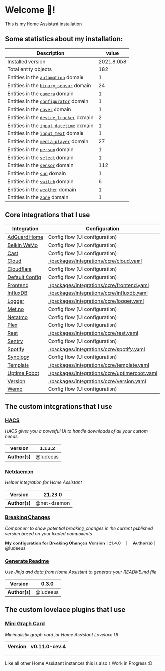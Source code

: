 # Welcome 👋!

This is my Home Assistant installation.

## Some statistics about my installation:

Description | value
--|--
Installed version | 2021.8.0b8
Total entity objects | 182
Entities in the [`automation`](https://www.home-assistant.io/components/automation) domain | 1
Entities in the [`binary_sensor`](https://www.home-assistant.io/components/binary_sensor) domain | 24
Entities in the [`camera`](https://www.home-assistant.io/components/camera) domain | 1
Entities in the [`configurator`](https://www.home-assistant.io/components/configurator) domain | 1
Entities in the [`cover`](https://www.home-assistant.io/components/cover) domain | 1
Entities in the [`device_tracker`](https://www.home-assistant.io/components/device_tracker) domain | 2
Entities in the [`input_datetime`](https://www.home-assistant.io/components/input_datetime) domain | 1
Entities in the [`input_text`](https://www.home-assistant.io/components/input_text) domain | 1
Entities in the [`media_player`](https://www.home-assistant.io/components/media_player) domain | 27
Entities in the [`person`](https://www.home-assistant.io/components/person) domain | 1
Entities in the [`select`](https://www.home-assistant.io/components/select) domain | 1
Entities in the [`sensor`](https://www.home-assistant.io/components/sensor) domain | 112
Entities in the [`sun`](https://www.home-assistant.io/components/sun) domain | 1
Entities in the [`switch`](https://www.home-assistant.io/components/switch) domain | 6
Entities in the [`weather`](https://www.home-assistant.io/components/weather) domain | 1
Entities in the [`zone`](https://www.home-assistant.io/components/zone) domain | 1

## Core integrations that I use

Integration | Configuration
--|--
[AdGuard Home](https://home-assistant.io/integrations/adguard) | Config flow (UI configuration)
[Belkin WeMo](https://home-assistant.io/integrations/wemo) | Config flow (UI configuration)
[Cast](https://home-assistant.io/integrations/cast) | Config flow (UI configuration)
[Cloud](https://home-assistant.io/integrations/cloud) | [./packages/integrations/core/cloud.yaml](./packages/integrations/core/cloud.yaml)
[Cloudflare](https://home-assistant.io/integrations/cloudflare) | Config flow (UI configuration)
[Default Config](https://home-assistant.io/integrations/default_config) | Config flow (UI configuration)
[Frontend](https://home-assistant.io/integrations/frontend) | [./packages/integrations/core/frontend.yaml](./packages/integrations/core/frontend.yaml)
[InfluxDB](https://home-assistant.io/integrations/influxdb) | [./packages/integrations/core/influxdb.yaml](./packages/integrations/core/influxdb.yaml)
[Logger](https://home-assistant.io/integrations/logger) | [./packages/integrations/core/logger.yaml](./packages/integrations/core/logger.yaml)
[Met.no](https://home-assistant.io/integrations/met) | Config flow (UI configuration)
[Netatmo](https://home-assistant.io/integrations/netatmo) | Config flow (UI configuration)
[Plex](https://home-assistant.io/integrations/plex) | Config flow (UI configuration)
[Rest](https://home-assistant.io/integrations/rest) | [./packages/integrations/core/rest.yaml](./packages/integrations/core/rest.yaml)
[Sentry](https://home-assistant.io/integrations/sentry) | Config flow (UI configuration)
[Spotify](https://home-assistant.io/integrations/spotify) | [./packages/integrations/core/spotify.yaml](./packages/integrations/core/spotify.yaml)
[Synology](https://home-assistant.io/integrations/synology) | Config flow (UI configuration)
[Template](https://home-assistant.io/integrations/template) | [./packages/integrations/core/template.yaml](./packages/integrations/core/template.yaml)
[Uptime Robot](https://home-assistant.io/integrations/uptimerobot) | [./packages/integrations/core/uptimerobot.yaml](./packages/integrations/core/uptimerobot.yaml)
[Version](https://home-assistant.io/integrations/version) | [./packages/integrations/core/version.yaml](./packages/integrations/core/version.yaml)
[Wemo](https://home-assistant.io/integrations/wemo) | Config flow (UI configuration)


## The custom integrations that I use

### [HACS](https://github.com/hacs/integration)

_HACS gives you a powerful UI to handle downloads of all your custom needs._

**Version** | 1.13.2
--|--
**Author(s)** | @ludeeus

### [Netdaemon](https://github.com/net-daemon/integration)

_Helper integration for Home Assistant_

**Version** | 21.28.0
--|--
**Author(s)** | @net-daemon

### [Breaking Changes](https://github.com/custom-components/breaking_changes)

_Component to show potential breaking_changes in the current published version based on your loaded components_


[**My configuration for Breaking Changes**](./packages/integrations/custom/breaking_changes.yaml)
**Version** | 21.4.0
--|--
**Author(s)** | @ludeeus

### [Generate Readme](https://github.com/custom-components/readme)

_Use Jinja and data from Home Assistant to generate your README.md file_

**Version** | 0.3.0
--|--
**Author(s)** | @ludeeus

## The custom lovelace plugins that I use

### [Mini Graph Card](https://github.com/kalkih/mini-graph-card)

_Minimalistic graph card for Home Assistant Lovelace UI_

**Version** | v0.11.0-dev.4
--|--


***

Like all other Home Assistant instances this is also a Work in Progress :D